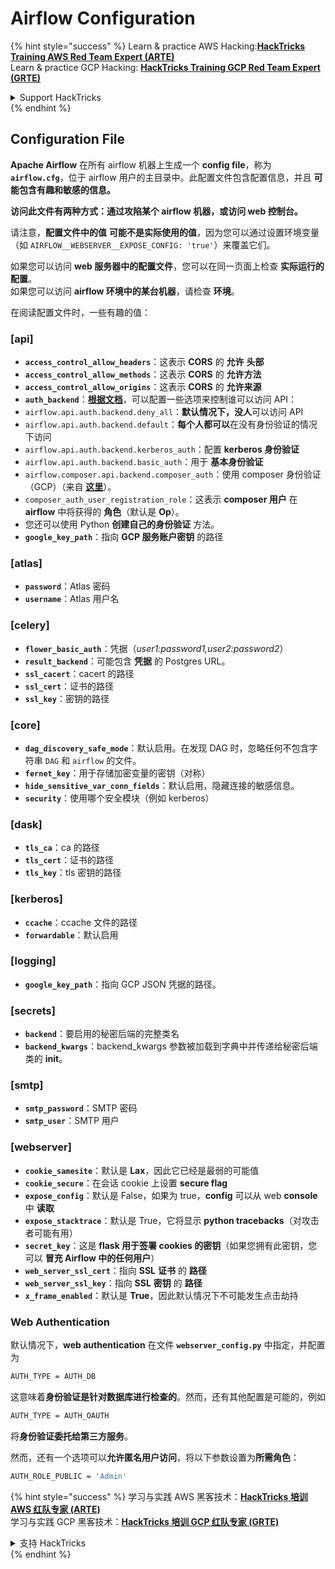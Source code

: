 # Airflow Configuration

{% hint style="success" %}
Learn & practice AWS Hacking:<img src="../../.gitbook/assets/image (1) (1) (1).png" alt="" data-size="line">[**HackTricks Training AWS Red Team Expert (ARTE)**](https://training.hacktricks.xyz/courses/arte)<img src="../../.gitbook/assets/image (1) (1) (1).png" alt="" data-size="line">\
Learn & practice GCP Hacking: <img src="../../.gitbook/assets/image (2).png" alt="" data-size="line">[**HackTricks Training GCP Red Team Expert (GRTE)**<img src="../../.gitbook/assets/image (2).png" alt="" data-size="line">](https://training.hacktricks.xyz/courses/grte)

<details>

<summary>Support HackTricks</summary>

* Check the [**subscription plans**](https://github.com/sponsors/carlospolop)!
* **Join the** 💬 [**Discord group**](https://discord.gg/hRep4RUj7f) or the [**telegram group**](https://t.me/peass) or **follow** us on **Twitter** 🐦 [**@hacktricks\_live**](https://twitter.com/hacktricks_live)**.**
* **Share hacking tricks by submitting PRs to the** [**HackTricks**](https://github.com/carlospolop/hacktricks) and [**HackTricks Cloud**](https://github.com/carlospolop/hacktricks-cloud) github repos.

</details>
{% endhint %}

## Configuration File

**Apache Airflow** 在所有 airflow 机器上生成一个 **config file**，称为 **`airflow.cfg`**，位于 airflow 用户的主目录中。此配置文件包含配置信息，并且 **可能包含有趣和敏感的信息。**

**访问此文件有两种方式：通过攻陷某个 airflow 机器，或访问 web 控制台。**

请注意，**配置文件中的值** **可能不是实际使用的值**，因为您可以通过设置环境变量（如 `AIRFLOW__WEBSERVER__EXPOSE_CONFIG: 'true'`）来覆盖它们。

如果您可以访问 **web 服务器中的配置文件**，您可以在同一页面上检查 **实际运行的配置**。\
如果您可以访问 **airflow 环境中的某台机器**，请检查 **环境**。

在阅读配置文件时，一些有趣的值：

### \[api]

* **`access_control_allow_headers`**：这表示 **CORS** 的 **允许** **头部**
* **`access_control_allow_methods`**：这表示 **CORS** 的 **允许方法**
* **`access_control_allow_origins`**：这表示 **CORS** 的 **允许来源**
* **`auth_backend`**：[**根据文档**](https://airflow.apache.org/docs/apache-airflow/stable/security/api.html)，可以配置一些选项来控制谁可以访问 API：
* `airflow.api.auth.backend.deny_all`：**默认情况下，没人**可以访问 API
* `airflow.api.auth.backend.default`：**每个人都可以**在没有身份验证的情况下访问
* `airflow.api.auth.backend.kerberos_auth`：配置 **kerberos 身份验证**
* `airflow.api.auth.backend.basic_auth`：用于 **基本身份验证**
* `airflow.composer.api.backend.composer_auth`：使用 composer 身份验证（GCP）（来自 [**这里**](https://cloud.google.com/composer/docs/access-airflow-api)）。
* `composer_auth_user_registration_role`：这表示 **composer 用户** 在 **airflow** 中将获得的 **角色**（默认是 **Op**）。
* 您还可以使用 Python **创建自己的身份验证** 方法。
* **`google_key_path`**：指向 **GCP 服务账户密钥** 的路径

### **\[atlas]**

* **`password`**：Atlas 密码
* **`username`**：Atlas 用户名

### \[celery]

* **`flower_basic_auth`**：凭据（_user1:password1,user2:password2_）
* **`result_backend`**：可能包含 **凭据** 的 Postgres URL。
* **`ssl_cacert`**：cacert 的路径
* **`ssl_cert`**：证书的路径
* **`ssl_key`**：密钥的路径

### \[core]

* **`dag_discovery_safe_mode`**：默认启用。在发现 DAG 时，忽略任何不包含字符串 `DAG` 和 `airflow` 的文件。
* **`fernet_key`**：用于存储加密变量的密钥（对称）
* **`hide_sensitive_var_conn_fields`**：默认启用，隐藏连接的敏感信息。
* **`security`**：使用哪个安全模块（例如 kerberos）

### \[dask]

* **`tls_ca`**：ca 的路径
* **`tls_cert`**：证书的路径
* **`tls_key`**：tls 密钥的路径

### \[kerberos]

* **`ccache`**：ccache 文件的路径
* **`forwardable`**：默认启用

### \[logging]

* **`google_key_path`**：指向 GCP JSON 凭据的路径。

### \[secrets]

* **`backend`**：要启用的秘密后端的完整类名
* **`backend_kwargs`**：backend\_kwargs 参数被加载到字典中并传递给秘密后端类的 **init**。

### \[smtp]

* **`smtp_password`**：SMTP 密码
* **`smtp_user`**：SMTP 用户

### \[webserver]

* **`cookie_samesite`**：默认是 **Lax**，因此它已经是最弱的可能值
* **`cookie_secure`**：在会话 cookie 上设置 **secure flag**
* **`expose_config`**：默认是 False，如果为 true，**config** 可以从 web **console** 中 **读取**
* **`expose_stacktrace`**：默认是 True，它将显示 **python tracebacks**（对攻击者可能有用）
* **`secret_key`**：这是 **flask 用于签署 cookies 的密钥**（如果您拥有此密钥，您可以 **冒充 Airflow 中的任何用户**）
* **`web_server_ssl_cert`**：指向 **SSL** **证书** 的 **路径**
* **`web_server_ssl_key`**：指向 **SSL** **密钥** 的 **路径**
* **`x_frame_enabled`**：默认是 **True**，因此默认情况下不可能发生点击劫持

### Web Authentication

默认情况下，**web authentication** 在文件 **`webserver_config.py`** 中指定，并配置为
```bash
AUTH_TYPE = AUTH_DB
```
这意味着**身份验证是针对数据库进行检查的**。然而，还有其他配置是可能的，例如
```bash
AUTH_TYPE = AUTH_OAUTH
```
将**身份验证委托给第三方服务**。

然而，还有一个选项可以**允许匿名用户访问**，将以下参数设置为**所需角色**：
```bash
AUTH_ROLE_PUBLIC = 'Admin'
```
{% hint style="success" %}
学习与实践 AWS 黑客技术：<img src="../../.gitbook/assets/image (1) (1) (1).png" alt="" data-size="line">[**HackTricks 培训 AWS 红队专家 (ARTE)**](https://training.hacktricks.xyz/courses/arte)<img src="../../.gitbook/assets/image (1) (1) (1).png" alt="" data-size="line">\
学习与实践 GCP 黑客技术：<img src="../../.gitbook/assets/image (2).png" alt="" data-size="line">[**HackTricks 培训 GCP 红队专家 (GRTE)**<img src="../../.gitbook/assets/image (2).png" alt="" data-size="line">](https://training.hacktricks.xyz/courses/grte)

<details>

<summary>支持 HackTricks</summary>

* 查看 [**订阅计划**](https://github.com/sponsors/carlospolop)!
* **加入** 💬 [**Discord 群组**](https://discord.gg/hRep4RUj7f) 或 [**Telegram 群组**](https://t.me/peass) 或 **关注** 我们的 **Twitter** 🐦 [**@hacktricks\_live**](https://twitter.com/hacktricks_live)**.**
* **通过向** [**HackTricks**](https://github.com/carlospolop/hacktricks) 和 [**HackTricks Cloud**](https://github.com/carlospolop/hacktricks-cloud) GitHub 仓库提交 PR 来分享黑客技巧。

</details>
{% endhint %}
